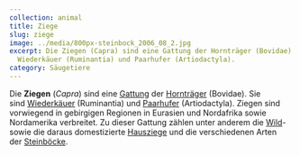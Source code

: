 ```yaml
---
collection: animal
title: Ziege
slug: ziege
image: ../media/800px-steinbock_2006_08_2.jpg
excerpt: Die Ziegen (Capra) sind eine Gattung der Hornträger (Bovidae). Sie sind
  Wiederkäuer (Ruminantia) und Paarhufer (Artiodactyla).
category: Säugetiere
---
```

Die **Ziegen** (*Capra*) sind eine [Gattung](https://de.wikipedia.org/wiki/Gattung_(Biologie) "Gattung (Biologie)") der [Hornträger](https://de.wikipedia.org/wiki/Horntr%C3%A4ger "Hornträger") (Bovidae). Sie sind [Wiederkäuer](https://de.wikipedia.org/wiki/Wiederk%C3%A4uer "Wiederkäuer") (Ruminantia) und [Paarhufer](https://de.wikipedia.org/wiki/Paarhufer "Paarhufer") (Artiodactyla). Ziegen sind vorwiegend in gebirgigen Regionen in Eurasien und Nordafrika sowie Nordamerika verbreitet. Zu dieser Gattung zählen unter anderem die [Wild](https://de.wikipedia.org/wiki/Wildziege "Wildziege")- sowie die daraus domestizierte [Hausziege](https://de.wikipedia.org/wiki/Hausziege "Hausziege") und die verschiedenen Arten der [Steinböcke](https://de.wikipedia.org/wiki/Steinbock "Steinbock").